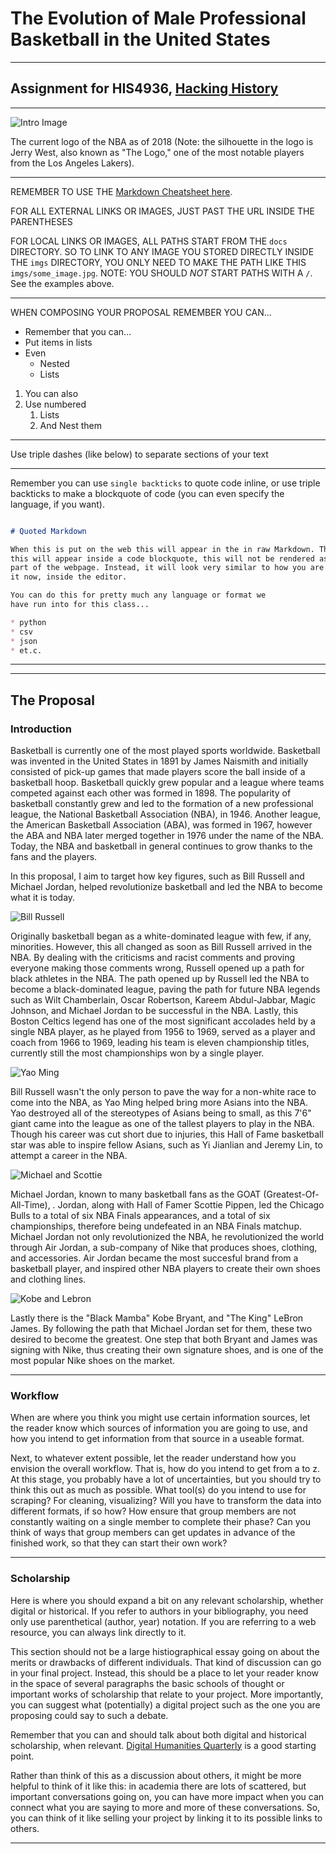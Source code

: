 # The Evolution of Male Professional Basketball in the United States

---

## Assignment for HIS4936, [Hacking History](http://hacking-history.readthedocs.io)

---

![Intro Image](https://theundefeated.com/wp-content/uploads/2017/05/nba-logo.png)

The current logo of the NBA as of 2018 (Note: the silhouette in the logo is Jerry West, also known as "The Logo," one of the most notable players from the Los Angeles Lakers).

---

REMEMBER TO USE THE [Markdown Cheatsheet here](https://github.com/adam-p/markdown-here/wiki/Markdown-Cheatsheet).

FOR ALL EXTERNAL LINKS OR IMAGES, JUST PAST THE URL INSIDE THE PARENTHESES

FOR LOCAL LINKS OR IMAGES, ALL PATHS START FROM THE `docs` DIRECTORY. SO TO
LINK TO ANY IMAGE YOU STORED DIRECTLY INSIDE THE `imgs` DIRECTORY, YOU ONLY
NEED TO MAKE THE PATH LIKE THIS `imgs/some_image.jpg`. NOTE: YOU SHOULD *NOT*
START PATHS WITH A `/`. See the examples above.

---

WHEN COMPOSING YOUR PROPOSAL REMEMBER YOU CAN...

* Remember that you can...
* Put items in lists
* Even
    * Nested
    * Lists

1. You can also
2. Use numbered
    1. Lists
    2. And Nest them

---

Use triple dashes (like below) to separate sections of your text

---

Remember you can use `single backticks` to quote code inline, or use triple
backticks to make a blockquote of code (you can even specify the language,
if you want).

```markdown

# Quoted Markdown

When this is put on the web this will appear in the in raw Markdown. That is,
this will appear inside a code blockquote, this will not be rendered as
part of the webpage. Instead, it will look very similar to how you are seeing
it now, inside the editor.

You can do this for pretty much any language or format we
have run into for this class...

* python
* csv
* json
* et.c.

```

---

---

## The Proposal

### Introduction

Basketball is currently one of the most played sports worldwide. Basketball was invented in the United States in 1891 by James Naismith and initially consisted of pick-up games that made players score the ball inside of a basketball hoop. Basketball quickly grew popular and a league where teams competed against each other was formed in 1898. The popularity of basketball constantly grew and led to the formation of a new professional league, the National Basketball Association (NBA), in 1946. Another league, the American Basketball Association (ABA), was formed in 1967, however the ABA and NBA later merged together in 1976 under the name of the NBA. Today, the NBA and basketball in general continues to grow thanks to the fans and the players.

In this proposal, I aim to target how key figures, such as Bill Russell and Michael Jordan, helped revolutionize basketball and led the NBA to become what it is today.

![Bill Russell](https://cdn-s3.si.com/s3fs-public/bill-russell-getty2.jpg)

Originally basketball began as a white-dominated league with few, if any, minorities. However, this all changed as soon as Bill Russell arrived in the NBA. By dealing with the criticisms and racist comments and proving everyone making those comments wrong, Russell opened up a path for black athletes in the NBA. The path opened up by Russell led the NBA to become a black-dominated league, paving the path for future NBA legends such as Wilt Chamberlain, Oscar Robertson, Kareem Abdul-Jabbar, Magic Johnson, and Michael Jordan to be successful in the NBA. Lastly, this Boston Celtics legend has one of the most significant accolades held by a single NBA player, as he played from 1956 to 1969, served as a player and coach from 1966 to 1969, leading his team is eleven championship titles, currently still the most championships won by a single player.

![Yao Ming](http://www.xinhuanet.com/english/2017-02/04/136031062_14862621961471n.jpg)

Bill Russell wasn't the only person to pave the way for a non-white race to come into the NBA, as Yao Ming helped bring more Asians into the NBA. Yao destroyed all of the stereotypes of Asians being to small, as this 7'6" giant came into the league as one of the tallest players to play in the NBA. Though his career was cut short due to injuries, this Hall of Fame basketball star was able to inspire fellow Asians, such as Yi Jianlian and Jeremy Lin, to attempt a career in the NBA.

![Michael and Scottie](https://mk0slamonlinensgt39k.kinstacdn.com/wp-content/uploads/2017/12/rsz_gettyimages-71052255.jpg)

Michael Jordan, known to many basketball fans as the GOAT (Greatest-Of-All-Time), . Jordan, along with Hall of Famer Scottie Pippen, led the Chicago Bulls to a total of six NBA Finals appearances, and a total of six championships, therefore being undefeated in an NBA Finals matchup. Michael Jordan not only revolutionized the NBA, he revolutionized the world through Air Jordan, a sub-company of Nike that produces shoes, clothing, and accessories. Air Jordan became the most succesful brand from a basketball player, and inspired other NBA players to create their own shoes and clothing lines.

![Kobe and Lebron](https://cdn.vox-cdn.com/thumbor/4Yos1O3PH67Rq840-NwRgQ0waag=/0x105:3000x2105/1200x800/filters:focal(0x105:3000x2105)/cdn.vox-cdn.com/uploads/chorus_image/image/48779957/GettyImages-462505396.0.jpg)

Lastly there is the "Black Mamba" Kobe Bryant, and "The King" LeBron James. By following the path that Michael Jordan set for them, these two desired to become the greatest. One step that both Bryant and James was signing with Nike, thus creating their own signature shoes, and is one of the most popular Nike shoes on the market.

---

### Workflow

When are where you think you might use certain information sources, let the
reader know which sources of information you are going to use, and how you
intend to get information from that source in a useable format.

Next, to whatever extent possible, let the reader understand how you envision
the overall workflow. That is, how do you intend to get from a to z. At this
stage, you probably have a lot of uncertainties, but you should try to think
this out as much as possible. What tool(s) do you intend to use for scraping?
For cleaning, visualizing? Will you have to transform the data into different
formats, if so how? How ensure that group members are not constantly waiting
on a single member to complete their phase? Can you think of ways that group
members can get updates in advance of the finished work, so that they can
start their own work?

---

### Scholarship

Here is where you should expand a bit on any relevant scholarship, whether
digital or historical. If you refer to authors in your bibliography, you need
only use parenthetical (author, year) notation. If you are referring to a web
resource, you can always link directly to it.

This section should not be a large histiographical essay going on about the
merits or drawbacks of different individuals. That kind of discussion can go
in your final project. Instead, this should be a place to let your reader know
in the space of several paragraphs the basic schools of thought or important
works of scholarship that relate to your project. More importantly, you can
suggest what (potentially) a digital project such as the one you are proposing
could say to such a debate.

Remember that you can and should talk about both digital and historical
scholarship, when relevant. [Digital Humanities Quarterly](www.digitalhumanities.org/dhq/)
is a good starting point.

Rather than think of this as a discussion about others, it might be more
helpful to think of it like this: in academia there are lots of scattered, but
important conversations going on, you can have more impact when you can connect
what you are saying to more and more of these conversations. So, you can think
of it like selling your project by linking it to its possible links to others.

---
